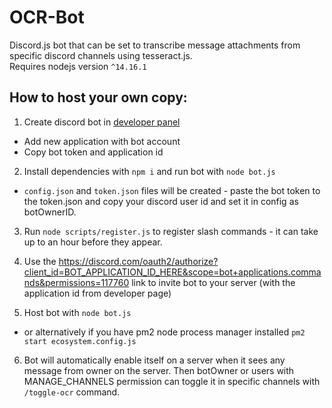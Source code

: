# OCR-Bot

Discord.js bot that can be set to transcribe message attachments from specific discord channels using tesseract.js.<br>
Requires nodejs version `^14.16.1`

## How to host your own copy:

1. Create discord bot in [developer panel](https://discord.com/developers/applications/)

-  Add new application with bot account
-  Copy bot token and application id

2. Install dependencies with `npm i` and run bot with `node bot.js`

-  `config.json` and `token.json` files will be created - paste the bot token to the token.json and copy your discord user id and set it in config as botOwnerID.

3. Run `node scripts/register.js` to register slash commands - it can take up to an hour before they appear.

4. Use the https://discord.com/oauth2/authorize?client_id=BOT_APPLICATION_ID_HERE&scope=bot+applications.commands&permissions=117760 link to invite bot to your server (with the application id from developer page)

5. Host bot with `node bot.js`

-  or alternatively if you have pm2 node process manager installed `pm2 start ecosystem.config.js`

6. Bot will automatically enable itself on a server when it sees any message from owner on the server. Then botOwner or users with MANAGE_CHANNELS permission can toggle it in specific channels with `/toggle-ocr` command.
